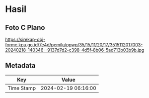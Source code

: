 # Hasil

## Foto C Plano

https://sirekap-obj-formc.kpu.go.id/7e4d/pemilu/ppwp/35/15/11/20/17/3515112017003-20240218-140346--9137d7d2-c398-4d5f-8b06-5ad713b03b9b.jpg


## Metadata

| Key        | Value               |
| ---------- | ------------------- |
| Time Stamp | 2024-02-19 06:16:00 |



